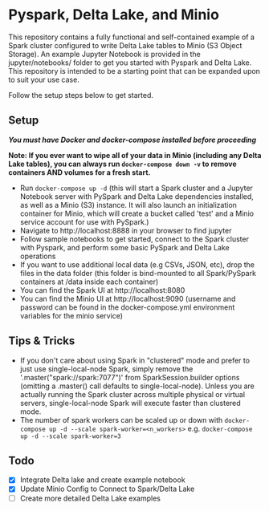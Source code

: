 # Pyspark, Delta Lake, and Minio

This repository contains a fully functional and self-contained example of a Spark cluster configured to write Delta Lake tables to Minio (S3 Object Storage).
An example Jupyter Notebook is provided in the jupyter/notebooks/ folder to get you started with Pyspark and Delta Lake.
This repository is intended to be a starting point that can be expanded upon to suit your use case.

Follow the setup steps below to get started.

## Setup

***You must have Docker and docker-compose installed before proceeding***

**Note: If you ever want to wipe all of your data in Minio (including any Delta Lake tables), you can always run `docker-compose down -v` to remove containers AND volumes for a fresh start.**

- Run `docker-compose up -d` (this will start a Spark cluster and a Jupyter Notebook server with PySpark and Delta Lake dependencies installed, as well as a Minio (S3) instance. It will also launch an initialization container for Minio, which will create a bucket called 'test' and a Minio service account for use with PySpark.)
- Navigate to http://localhost:8888 in your browser to find jupyter
- Follow sample notebooks to get started, connect to the Spark cluster with Pyspark, and perform some basic PySpark and Delta Lake operations
- If you want to use additional local data (e.g CSVs, JSON, etc), drop the files in the data folder (this folder is bind-mounted to all Spark/PySpark containers at /data inside each container)
- You can find the Spark UI at http://localhost:8080
- You can find the Minio UI at http://localhost:9090 (username and password can be found in the docker-compose.yml environment variables for the minio service)

## Tips & Tricks

- If you don't care about using Spark in "clustered" mode and prefer to just use single-local-node Spark, simply remove the '.master("spark://spark:7077")' from SparkSession.builder options (omitting a .master() call defaults to single-local-node).  Unless you are actually running the Spark cluster across multiple physical or virtual servers, single-local-node Spark will execute faster than clustered mode.
- The number of spark workers can be scaled up or down with `docker-compose up -d --scale spark-worker=<n_workers>` e.g. `docker-compose up -d --scale spark-worker=3`

## Todo

- [x] Integrate Delta lake and create example notebook
- [x] Update Minio Config to Connect to Spark/Delta Lake
- [ ] Create more detailed Delta Lake examples